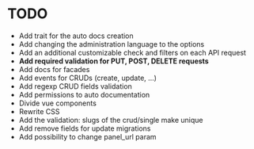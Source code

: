 # TODO
- Add trait for the auto docs creation
- Add changing the administration language to the options
- Add an additional customizable check and filters on each API request
- **Add required validation for PUT, POST, DELETE requests**
- Add docs for facades
- Add events for CRUDs (create, update, ...)
- Add regexp CRUD fields validation
- Add permissions to auto documentation
- Divide vue components
- Rewrite CSS
- Add the validation: slugs of the crud/single make unique
- Add remove fields for update migrations
- Add possibility to change panel_url param
